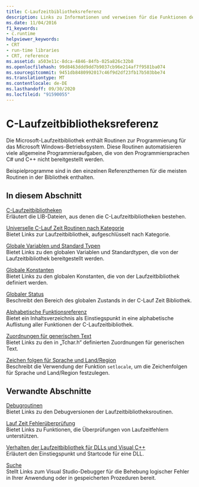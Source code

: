```yaml
---
title: C-Laufzeitbibliotheksreferenz
description: Links zu Informationen und verweisen für die Funktionen der Microsoft C-Lauf Zeit Bibliothek.
ms.date: 11/04/2016
f1_keywords:
- c.runtime
helpviewer_keywords:
- CRT
- run-time libraries
- CRT, reference
ms.assetid: a503e11c-8dca-4846-84fb-025a826c32b8
ms.openlocfilehash: 99d8463ddd9dd7b9037cb96e214af7f9581ba074
ms.sourcegitcommit: 9451db8480992017c46f9d2df23fb17b503bbe74
ms.translationtype: MT
ms.contentlocale: de-DE
ms.lasthandoff: 09/30/2020
ms.locfileid: "91590055"
---
```

# <a name="c-run-time-library-reference"></a>C-Laufzeitbibliotheksreferenz

Die Microsoft-Laufzeitbibliothek enthält Routinen zur Programmierung für das Microsoft Windows-Betriebssystem. Diese Routinen automatisieren viele allgemeine Programmieraufgaben, die von den Programmiersprachen C# und C++ nicht bereitgestellt werden.

Beispielprogramme sind in den einzelnen Referenzthemen für die meisten Routinen in der Bibliothek enthalten.

## <a name="in-this-section"></a>In diesem Abschnitt

[C-Laufzeitbibliotheken](crt-library-features.md)\
Erläutert die LIB-Dateien, aus denen die C-Laufzeitbibliotheken bestehen.

[Universelle C-Lauf Zeit Routinen nach Kategorie](run-time-routines-by-category.md)\
Bietet Links zur Laufzeitbibliothek, aufgeschlüsselt nach Kategorie.

[Globale Variablen und Standard Typen](global-variables-and-standard-types.md)\
Bietet Links zu den globalen Variablen und Standardtypen, die von der Laufzeitbibliothek bereitgestellt werden.

[Globale Konstanten](global-constants.md)\
Bietet Links zu den globalen Konstanten, die von der Laufzeitbibliothek definiert werden.

[Globaler Status](global-state.md)\
Beschreibt den Bereich des globalen Zustands in der C-Lauf Zeit Bibliothek.

[Alphabetische Funktionsreferenz](reference/crt-alphabetical-function-reference.md)\
Bietet ein Inhaltsverzeichnis als Einstiegspunkt in eine alphabetische Auflistung aller Funktionen der C-Laufzeitbibliothek.

[Zuordnungen für generischen Text](generic-text-mappings.md)\
Bietet Links zu den in „Tchar.h“ definierten Zuordnungen für generischen Text.

[Zeichen folgen für Sprache und Land/Region](locale-names-languages-and-country-region-strings.md)\
Beschreibt die Verwendung der Funktion `setlocale`, um die Zeichenfolgen für Sprache und Land/Region festzulegen.

## <a name="related-sections"></a>Verwandte Abschnitte

[Debugroutinen](debug-routines.md)\
Bietet Links zu den Debugversionen der Laufzeitbibliotheksroutinen.

[Lauf Zeit Fehlerüberprüfung](run-time-error-checking.md)\
Bietet Links zu Funktionen, die Überprüfungen von Laufzeitfehlern unterstützen.

[Verhalten der Laufzeitbibliothek für DLLs und Visual C++](../build/run-time-library-behavior.md)\
Erläutert den Einstiegspunkt und Startcode für eine DLL.

[Suche](/visualstudio/debugger/debugging-in-visual-studio)\
Stellt Links zum Visual Studio-Debugger für die Behebung logischer Fehler in Ihrer Anwendung oder in gespeicherten Prozeduren bereit.
